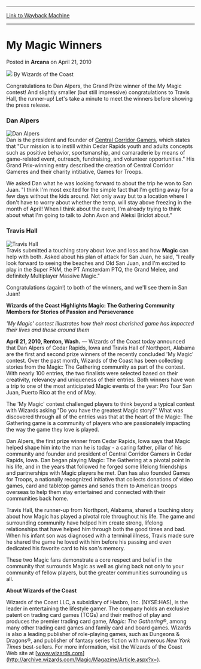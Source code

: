 
---
[Link to Wayback Machine](https://web.archive.org/web/20220117110228/https://magic.wizards.com/en/articles/archive/arcana/my-magic-winners-2010-04-21)

[_metadata_:author]:- "Wizards of the Coast"
[_metadata_:description]:- "Congratulations to Dan Alpers, the Grand Prize winner of the My Magic contest! And slightly smaller (but still impressive) congratulations to Travis Hall, the runner-up!"
[_metadata_:generator]:- "Drupal 7 (http://drupal.org)"
[_metadata_:node]:- "655356"
[_metadata_:publish_date]:- "2010-04-21"
[_metadata_:source]:- "div-main-content"
[_metadata_:title]:- "My Magic Winners"
[_metadata_:wayback_capture_timestamp]:- "2022-01-17 11:02:28"
[_metadata_:wayback_raw_url]:- "https://web.archive.org/web/20220117110228id_/https://magic.wizards.com/en/articles/archive/arcana/my-magic-winners-2010-04-21"
[_metadata_:wayback_url]:- "https://magic.wizards.com/en/articles/archive/arcana/my-magic-winners-2010-04-21"
---


My Magic Winners
================



 Posted in **Arcana**
 on April 21, 2010 






![](https://media.magic.wizards.com/styles/auth_small/public/images/person/wizards_author.jpg)
By Wizards of the Coast











Congratulations to Dan Alpers, the Grand Prize winner of the My Magic contest! And slightly smaller (but still impressive) congratulations to Travis Hall, the runner-up! Let's take a minute to meet the winners before showing the press release.

### Dan Alpers

![Dan Alpers](https://media.magic.wizards.com/image_legacy_migration/mtg/images/daily/arcana/433_alpers.jpg)  
Dan is the president and founder of [Central Corridor Gamers](http://www.ccgamers.org), which states that "Our mission is to instill within Cedar Rapids youth and adults concepts such as positive behavior, sportsmanship, and camaraderie by means of game-related event, outreach, fundraising, and volunteer opportunities." His Grand Prix-winning entry described the creation of Central Corridor Gameres and their charity intitiative, Games for Troops.

We asked Dan what he was looking forward to about the trip he won to San Juan. "I think I'm most excited for the simple fact that I'm getting away for a few days without the kids around. Not only away but to a location where I don't have to worry about whether the temp. will stay above freezing in the month of April! When I think about the event, I'm already trying to think about what I'm going to talk to John Avon and Aleksi Briclot about."

### Travis Hall

![Travis Hall](https://media.magic.wizards.com/image_legacy_migration/mtg/images/daily/arcana/433_travishall.jpg)  
Travis submitted a touching story about love and loss and how **Magic** can help with both. Asked about his plan of attack for San Juan, he said, "I really look forward to seeing the beaches and Old San Juan, and I'm excited to play in the Super FNM, the PT Amsterdam PTQ, the Grand Melee, and definitely Multiplayer Massive Magic."

Congratulations (again!) to both of the winners, and we'll see them in San Juan!

**Wizards of the Coast Highlights Magic: The Gathering Community Members for Stories of Passion and Perseverance**

*'My Magic' contest illustrates how their most cherished game has impacted their lives and those around them*

**April 21, 2010, Renton, Wash.** — Wizards of the Coast today announced that Dan Alpers of Cedar Rapids, Iowa and Travis Hall of Northport, Alabama are the first and second prize winners of the recently concluded 'My Magic' contest. Over the past month, Wizards of the Coast has been collecting stories from the Magic: The Gathering community as part of the contest. With nearly 100 entries, the two finalists were selected based on their creativity, relevancy and uniqueness of their entries. Both winners have won a trip to one of the most anticipated Magic events of the year: Pro Tour San Juan, Puerto Rico at the end of May.

The 'My Magic' contest challenged players to think beyond a typical contest with Wizards asking "Do you have the greatest Magic story?" What was discovered through all of the entries was that at the heart of the Magic: The Gathering game is a community of players who are passionately impacting the way the game they love is played.

Dan Alpers, the first prize winner from Cedar Rapids, Iowa says that Magic helped shape him into the man he is today - a caring father, pillar of his community and founder and president of Central Corridor Gamers in Cedar Rapids, Iowa. Dan began playing Magic: The Gathering at a pivotal point in his life, and in the years that followed he forged some lifelong friendships and partnerships with Magic players he met. Dan has also founded Games for Troops, a nationally recognized initiative that collects donations of video games, card and tabletop games and sends them to American troops overseas to help them stay entertained and connected with their communities back home.

Travis Hall, the runner-up from Northport, Alabama, shared a touching story about how Magic has played a pivotal role throughout his life. The game and surrounding community have helped him create strong, lifelong relationships that have helped him through both the good times and bad. When his infant son was diagnosed with a terminal illness, Travis made sure he shared the game he loved with him before his passing and even dedicated his favorite card to his son's memory.

These two Magic fans demonstrate a core respect and belief in the community that surrounds Magic as well as giving back not only to your community of fellow players, but the greater communities surrounding us all. 

**About Wizards of the Coast**
  
 Wizards of the Coast LLC, a subsidiary of Hasbro, Inc. (NYSE:HAS), is the leader in entertaining the lifestyle gamer. The company holds an exclusive patent on trading card games (TCGs) and their method of play and produces the premier trading card game, *Magic: The Gathering*®, among many other trading card games and family card and board games. Wizards is also a leading publisher of role-playing games, such as Dungeons & Dragons®, and publisher of fantasy series fiction with numerous *New York Times* best-sellers. For more information, visit the Wizards of the Coast Web site at [www.wizards.com](http://archive.wizards.com/Magic/Magazine/Article.aspx?x=). 







